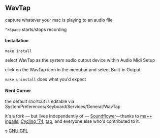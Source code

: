 ## WavTap

capture whatever your mac is playing to an audio file

`^⌘Space` starts/stops recording

#### Installation

`make install`

select WavTap as the system audio output device within Audio Midi Setup

click on the WavTap icon in the menubar and select Built-in Output

`make uninstall` does what you'd expect

#### Nerd Corner

the default shortcut is editable via SystemPreferences/Keyboard/Services/General/WavTap

it's a fork — but lives independently of — [Soundflower](https://github.com/tap/Soundflower)—thanks to [ma++ ingalls](http://sfsound.org/matt.html), [Cycling '74](http://cycling74.com), [tap](http://github/tap), and everyone else who's contributed to it.

ɔ [GNU GPL](http://www.gnu.org/copyleft/gpl.html)

